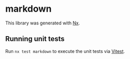 # markdown

This library was generated with [Nx](https://nx.dev).

## Running unit tests

Run `nx test markdown` to execute the unit tests via [Vitest](https://vitest.dev/).
